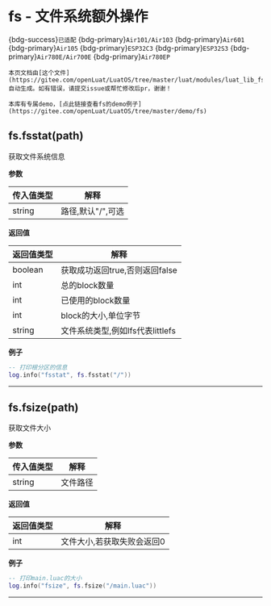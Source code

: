 # fs - 文件系统额外操作

{bdg-success}`已适配` {bdg-primary}`Air101/Air103` {bdg-primary}`Air601` {bdg-primary}`Air105` {bdg-primary}`ESP32C3` {bdg-primary}`ESP32S3` {bdg-primary}`Air780E/Air700E` {bdg-primary}`Air780EP`

```{note}
本页文档由[这个文件](https://gitee.com/openLuat/LuatOS/tree/master/luat/modules/luat_lib_fs.c)自动生成。如有错误，请提交issue或帮忙修改后pr，谢谢！
```

```{tip}
本库有专属demo，[点此链接查看fs的demo例子](https://gitee.com/openLuat/LuatOS/tree/master/demo/fs)
```

## fs.fsstat(path)



获取文件系统信息

**参数**

|传入值类型|解释|
|-|-|
|string|路径,默认"/",可选|

**返回值**

|返回值类型|解释|
|-|-|
|boolean|获取成功返回true,否则返回false|
|int|总的block数量|
|int|已使用的block数量|
|int|block的大小,单位字节|
|string|文件系统类型,例如lfs代表littlefs|

**例子**

```lua
-- 打印根分区的信息
log.info("fsstat", fs.fsstat("/"))

```

---

## fs.fsize(path)



获取文件大小

**参数**

|传入值类型|解释|
|-|-|
|string|文件路径|

**返回值**

|返回值类型|解释|
|-|-|
|int|文件大小,若获取失败会返回0|

**例子**

```lua
-- 打印main.luac的大小
log.info("fsize", fs.fsize("/main.luac"))

```

---

